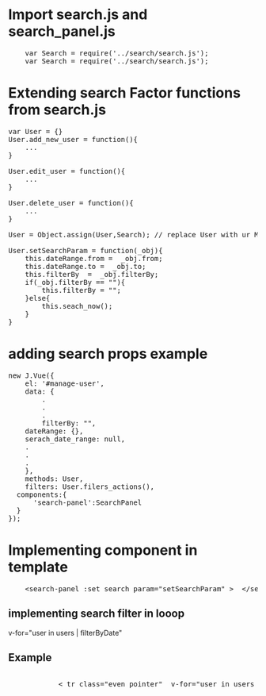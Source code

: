 # Import search.js and search_panel.js
<pre>
	var Search = require('../search/search.js');
 	var Search = require('../search/search.js');
</pre>

# Extending search Factor functions from search.js
<pre>
var User = {}
User.add_new_user = function(){
	...
}

User.edit_user = function(){
	...
}

User.delete_user = function(){
	...
}

User = Object.assign(User,Search); // replace User with ur Module name

User.setSearchParam = function(_obj){
    this.dateRange.from =  _obj.from;
    this.dateRange.to =  _obj.to;
    this.filterBy  =  _obj.filterBy;
    if(_obj.filterBy == ""){
        this.filterBy = "";
    }else{
        this.seach_now();
    }
}
</pre>

# adding search props example
<pre>
new J.Vue({
	el: '#manage-user',
	data: {
		.
		.
		.
		filterBy: "",
    dateRange: {},
    serach_date_range: null,
    .
    .
    .
	},
	methods: User,
 	filters: User.filers_actions(),
  components:{
      'search-panel':SearchPanel
  }
});
</pre>

# Implementing component in template
<pre>
	&#60;search-panel :set_search_param="setSearchParam" &#62;  &#60;/search-panel&#62;
</pre>
## implementing search filter in looop 
v-for="user in users | filterByDate"

## Example
<pre>

			&#60; tr class="even pointer"  v-for="user in users | filterByDate" &#62;
				
</pre>
